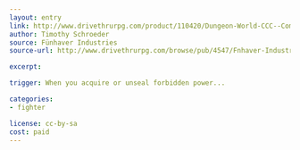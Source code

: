 ```yaml
---
layout: entry
link: http://www.drivethrurpg.com/product/110420/Dungeon-World-CCC--Compendium-Class-Collection
author: Timothy Schroeder
source: Fünhaver Industries
source-url: http://www.drivethrurpg.com/browse/pub/4547/Fnhaver-Industries

excerpt:

trigger: When you acquire or unseal forbidden power...

categories:
- fighter

license: cc-by-sa
cost: paid
---
```

